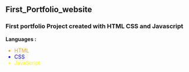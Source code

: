 <h2>First_Portfolio_website</h2>
<h3>First portfolio Project created with HTML CSS and Javascript</h3>
<strong>Languages : </strong>
<ul>
  <li style="color:orange;"><span>HTML</span></li>
  <li style="color:blue;">CSS</li>
  <li style="color:yellow;">JavaScript</li>
<ul>
